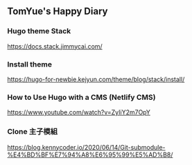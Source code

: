 ## TomYue's Happy Diary

### Hugo theme Stack
https://docs.stack.jimmycai.com/

### Install theme
https://hugo-for-newbie.kejyun.com/theme/blog/stack/install/

### How to Use Hugo with a CMS (Netlify CMS)
https://www.youtube.com/watch?v=ZyIiY2m7OpY

### Clone 主子模組
https://blog.kennycoder.io/2020/06/14/Git-submodule-%E4%BD%BF%E7%94%A8%E6%95%99%E5%AD%B8/